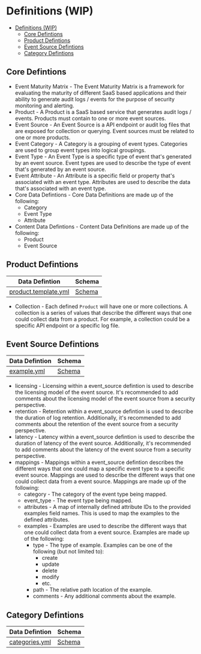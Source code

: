 # Definitions (WIP)

- [Definitions (WIP)](#definitions-wip)
  - [Core Defintions](#core-defintions)
  - [Product Defintions](#product-defintions)
  - [Event Source Defintions](#event-source-defintions)
  - [Category Defintions](#category-defintions)

## Core Defintions

* Event Maturity Matrix - The Event Maturity Matrix is a framework for evaluating the maturity of different SaaS based applications and their ability to generate audit logs / events for the purpose of security monitoring and alerting.
* Product - A Product is a SaaS based service that generates audit logs / events. Products must contain to one or more event sources.
* Event Source - An Event Source is a API endpoint or audit log files that are exposed for collection or querying. Event sources must be related to one or more products.
* Event Category - A Category is a grouping of event types. Categories are used to group event types into logical groupings.
* Event Type - An Event Type is a specific type of event that's generated by an event source. Event types are used to describe the type of event that's generated by an event source.
* Event Attribute - An Attribute is a specific field or property that's associated with an event type. Attributes are used to describe the data that's associated with an event type.
* Core Data Defintions - Core Data Definitions are made up of the following:
  * Category
  * Event Type
  * Attribute
* Content Data Defintions - Content Data Definitions are made up of the following:
  * Product
  * Event Source

## Product Defintions

|Data Defintion|Schema|
|--------------|------|
|[product.template.yml](../product.template.yml)|[Schema](../schema/product.yml)|

* Collection - Each defined `Product` will have one or more collections. A collection is a series of values that describe the different ways that one could collect data from a product. For example, a collection could be a specific API endpoint or a specific log file.

## Event Source Defintions

|Data Defintion|Schema|
|--------------|------|
|[example.yml](../example.yml)|[Schema](../schema/event_source.yml)|

* licensing - Licensing within a event_source defintion is used to describe the licensing model of the event source. It's recommended to add comments about the licensing model of the event source from a security perspective.
* retention - Retention within a event_source defintion is used to describe the duration of log retention. Additionally, it's recommended to add comments about the retention of the event source from a security perspective.
* latency - Latency within a event_source defintion is used to describe the duration of latency of the event source. Additionally, it's recommended to add comments about the latency of the event source from a security perspective.
* mappings - Mappings within a event_source defintion describes the different ways that one could map a specific event type to a specific event source. Mappings are used to describe the different ways that one could collect data from a event source. Mappings are made up of the following:
  * category - The category of the event type being mapped.
  * event_type - The event type being mapped.
  * attributes - A map of internally defined attribute IDs to the provided examples field names. This is used to map the examples to the defined attributes.
  * examples - Examples are used to describe the different ways that one could collect data from a event source. Examples are made up of the following:
    * type - The type of example. Examples can be one of the following (but not limited to):
      * create
      * update
      * delete
      * modify
      * etc.
    * path - The relative path location of the example.
    * comments - Any additional comments about the example.

## Category Defintions

|Data Defintion|Schema|
|--------------|------|
|[categories.yml](../categories.yml)|[Schema](../schema/categories.yml)|

